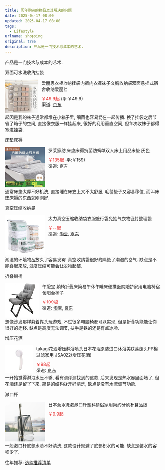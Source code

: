 ```yaml
---
title: 历年购买的物品及其解决的问题
date: 2025-04-17 08:00
updated: 2025-04-17 08:00
tags: 
  - Lifestyle
urlname: shopping
original: true
description: 产品是一门技术与成本的艺术.
---
```

产品是一门技术与成本的艺术.
<!--more-->
双面可水洗收纳挂袋
<div style="display: flex;">
  <div style="width: 130px;">
    <img src="/picture/2025-04-16_11-58.jpg">
  </div>
  <div style="padding-left: 10px">
    <div>爱丽思衣柜收纳挂袋内裤内衣裤袜子文胸收纳袋双面悬挂式宿舍收纳爱丽丝</div>
    <div style="margin-top: 10px"><span style="color:#e62828">￥49.9起</span> (平:￥49.9)</div>
    <div >渠道: <a href="https://union-click.jd.com/jdc?e=618%7Cpc%7C&p=JF8BAS0JK1olWg4LUlxbDEofM28JGlkXXgYKUFpZDksQMytXQwVKbV9HER8fA1UJWypcR0ROCBlQCgJDCEoWAW0LG1MRWQIEVFlCUQ5LXl9YQD8LPUJ6KjwjCyhKWRdKTj1XJVByWFJtCXsUAm0LGFkcVQEGZG5dD3tWbWwNE1gTbQcyVFhYDU0RB2gPGVoRWzYFVFdtUx55BzsBH1oQD1UBXVwOX3snM2w4HFscSQBwFQxJDjknM284GGsVXAYKV15dAE0VAXMIGlsSXQIeVFhYDU0RB2gMH1kQXjYAVV9ZAXsn3eK4aFxcJH4HNxsVQ0N0WCYKY4WY7Rd-I1xfAEoGMwR_YCRoOGZ-BzslVgloWmtpQ1xmCXZdDzBfdzcXVjFJeBtGWEFgVRgmADYnBl84">京东</a></div>
  </div>
</div>
起因是我的袜子通常都堆在小箱子里, 细菌也容易混在一起传播. 换了挂袋之后节省了箱子的空间, 直接像衣服一样挂起来, 很好的利用垂直空间, 但每次收袜子都得塞进挂袋.

床垫床褥
<div style="display: flex;">
  <div style="width: 130px;">
    <img src="/picture/2025-04-16_12-12.jpg">
  </div>
  <div style="padding-left: 10px">
    <div>罗莱家纺 床垫床褥抗菌防螨单双人床上用品床垫 灰色</div>
    <div style="margin-top: 10px"><span style="color:#e62828">￥135起</span> (平:￥159)</div>
    <div >渠道: <a href="https://union-click.jd.com/jdc?e=618%7Cpc%7C&p=JF8BATUJK1olXQABVFhUDkIXAV8IGloUVAUDUFtcCEInRzBQRQQlBENHFRxWFlVPRjtUBABAQlRcCEBdCUoWCmwJH14UXQ8dDRsBVXtJBgZwZgtJPmZBIicEXjFtVgpDfgxlUQoyVW5eCUkUAG0BE1wRbTYCU24fZp2bpba3m4-K2tCJ311cCEInAl8IHV4QWwAFU1tZAEweM2gIEmtOCGgGAFdZCU5FUGwBGQhCbTYyV25aCEIDBR1JSU8TLzYyVG5eOEsWA2YBElkXWAQASF5eCk0XA3MIHV4QWwAFU1xeDk4UM20JGl8cbTbc2e41DDlAaG1VeR1UX0NnHS0v1sanEh14G1kXXRcyKjoZbiAWQTF-bQwWPURGPx1ccxcSeT0JdVl2OGBdVwM1bD1TfS9BTVkdCTYHZG4">京东</a></div>
  </div>
</div>
通常床垫太厚不好机洗, 直接睡在床笠上又不太舒服, 毛毯垫子又容易移位, 而叫床垫床褥的东西就刚刚好.

真空压缩收纳袋
<div style="display: flex;">
  <div style="width: 130px;">
    <img src="/picture/2025-04-16_12-25.jpg">
  </div>
  <div style="padding-left: 10px">
    <div>太力真空压缩收纳袋衣服旅行袋免抽气衣物密封整理袋</div>
    <div style="margin-top: 10px"><span style="color:#e62828">￥--起</span></div>
    <div >渠道: <a href="https://s.click.taobao.com/t?e=m%3D2%26s%3DDbDYwtjvISpw4vFB6t2Z2ueEDrYVVa64YUrQeSeIhnK53hKxp7mNFupH%2BKVf1VvfZSi0MojJxd4FAvjU8V96Zug8%2BWZ7mGwcnYphurpnMR4Al5wSPB27UtBH5tSNdIpA8mL8HhJ3EdVrH4ks4QyiY4z4rjZDGVMAuYceVrF7ucUHCRf5QZF%2BZuVMGbqY6G9PL95d7k%2B037U7Z5MEezoWDqPqvBa9XwUboaXepRpJNC57S4OqJXyzm3iOG0jhpxD%2FYL64De31URnz35HToToHIu8OytvG3CCgkZn3A9FxdX4F%2B6qWNoTfGk3O4wtQ3K90O8IOFjbFg37JJ3CvloTrLCGFCzYOOqAQ&union_lens=lensId%3APUB%401744777480%40212bda34_0c9c_1963cd78ae6_4d39%400275749gfa1vmEOniMbdMfZR%40eyJmbG9vcklkIjo4MDY3NCwiic3BtQiiI6Il9wb3J0YWxfdjJfcGFnZXNfcHJvbW9fZ29vZHNfaW5kZXhfaHRtIiiwiic3JjRmxvb3JJZCI6IjgwNjc0In0ie%3BtkScm%3AselectionPlaza_site_4358_0_0_0_1_1744777481015686960060%3Bscm%3A1007.30148.329090.pub_search-item_9d19c3a6-5f9c-46c2-ab66-b4a7acb2ce8c_">淘宝</a>, <a href="https://union-click.jd.com/jdc?e=618%7Cpc%7C&p=JF8BAS8JK1olXwECUVtaDkkSCl8IGloUXAcLVldYDUwnRzBQRQQlBENHFRxWFlVPRjtUBABAQlRcCEBdCUoWAm4BGVIQWAEdDRsBVXsNd2hNfFhlPGVhUwIGSkJcZCRTZxNDUQoyVW5eCUkUAG0BE1wRbTYCU24LZksWAm4JGlscWQcyVW5dDk4SBWkOGVwWWwQFZFldAXtMVgEMT1IRXANQB11UChhAM184GGsSXQ8WUiwcWl8RcV84G2sWbQYDVFZeDU4RA2oLB1sXWgMCUkJdDk4SBWkOGV4cXAAKZFxcCU8eM1_WlutzWXhDK14eeghvWhFBbV9Og4uyRSIqCkkfAn44ElhtK35lHwg0YAMeeWlAGCN9ClZ8AgUkZklNXhBfEiwSGm93MVYEXCBkA18NK2s">京东</a></div>
  </div>
</div>
潮湿的环境物品放久了容易发霉, 真空收纳袋很好的隔绝了潮湿的空气. 缺点是不能叠起来放, 过度压缩可能会让衣物起皱.

折叠躺椅
<div style="display: flex;">
  <div style="width: 130px;">
    <img src="/picture/2025-04-16_13-49.jpg">
  </div>
  <div style="padding-left: 10px">
    <div>午憩宝 躺椅折叠床简易午休午睡床便携医院陪护家用电脑椅宿舍阳台椅子</div>
    <div style="margin-top: 10px"><span style="color:#e62828">￥109起</span></div>
    <div >渠道: <a href="https://uland.taobao.com/coupon/edetail?e=raU1IFgfi%2FWlhHvvyUNXZfh8CuWt5YH5OVuOuRD5gLJMmdsrkidbOWgpcJRl3wFwcV%2FlEyhmp8ASmaNmrvAKg8WAwYHfolxryKAgnDmm2ndfXK9kCMLt6gUK1ZlHkIiAb6Tbqu3MUbDE5b7j7gIKFNgBE4XW2EqXaXOtHj5%2BtxsvR%2F1BNLrRCcLRW2d0xlmJICz0STAcMtun%2Fmg3wCNFzl3kJNatw143Q9xUogD30tT2mzvc%2Bge7yPHD%2BxOfOoIknu1dh2WC27go6nIBvrmLTbcZelJt%2BzjymyD98onOdgTfCbcO5WFd7j2gj%2BeEve0oyu6qgk8C%2BkjDuWz1Er4A5PpvTxnSf5WlGVABmvVyKZKie%2FpBy9wBFg%3D%3D&traceId=21076cab17447828004395687e4d8b&union_lens=lensId%3APUB%401744782790%402106eb1f_1bca_1963d2890a1_81c5%40026PKc5nIVHr6HXVlKUenLnD%40eyJmbG9vcklkIjo4MDY3NCwiic3BtQiiI6Il9wb3J0YWxfdjJfcGFnZXNfcHJvbW9fZ29vZHNfaW5kZXhfaHRtIiiwiic3JjRmxvb3JJZCI6IjgwNjc0In0ie%3BtkScm%3AselectionPlaza_site_4358_0_0_0_16_1744782790904686960060%3Bscm%3A1007.30148.329090.pub_search-item_4aaf720e-fdfb-4592-9f48-af68ad297c46_">淘宝</a>, <a href="https://union-click.jd.com/jdc?e=618%7Cpc%7C&p=JF8BAS8JK1olXQYFVl1fAUIUB18IGloWXg8LV15aDk4RBl9MRANLAjZbERscSkAJHTdNTwcKBlMdBgABFksWAmwLElIWXQEEUVhYFxJSXzI4biN-XFMHKQE_bDFEAQ8WWgZ-KHVqNFJROEonAG4KGFgXVA4FUG5tCEwnQgEPGl4UXwEyVW5dDk4SBWYLE1kRVAYLZFldAXtMVgEMT1IRXANQB11UChhAM184GGsSXQ8WUiwcWl8RcV84G2sWbQYDVFZeDUwVBWYIB1sQXAIHUEJdDk4SBWYLGFwUWAAHZFxcCU8eM1_WlutgWUJ-Klk8SzEfZA0MZiBug4uyRSIqCkkfAn44bDBjCFR-LDsqax5uWS9TGV4QL3UDPFxaZklwcAZ8YB5xDnFSDQ4qCzFLcF8NK2s">京东</a></div>
  </div>
</div>
想像沙发那样躺着靠头玩游戏, 不过很多电脑椅都可以实现, 但是折叠功能能让你很好的迁移. 缺点是高度无法调节, 扶手是铁的还是有点冰冷. 

增压花洒
<div style="display: flex;">
  <div style="width: 130px;">
    <img src="/picture/2025-04-16_14-09-18.jpg">
  </div>
  <div style="padding-left: 10px">
    <div>takagi花洒增压淋浴喷头日本花洒原装进口沐浴美肤莲蓬头PP棉过滤家用 JSA022(增压花洒)</div>
    <div style="margin-top: 10px"><span style="color:#e62828">￥98起</span></div>
    <div >渠道: <a href="https://union-click.jd.com/jdc?e=618%7Cpc%7C&p=JF8BATEJK1olXQAGV1xaDUMSBV8IGlodXgILUV1dDEIfBF9MRANLAjZbERscSkAJHTdNTwcKBlMdBgABFksWAmcLH1IQXgYGXVZaFxJSXzI4ZjwWWH1nFBc-VRdeawxjegdlAnZQAlJROEonAG4KGFgXVA4FUG5tCEwnQgEIGlsVXwcFVG5cOEsRBmoOElkRVQ8KV1ZtD0seMzRddV9BVAIDUQwOC0IVUDg4K2sWbQECXUpbegpFF2l6K2sVbQUyVF9dAUMTBmkPE1IJXQIBU1tbFEsRBmoOElkRWAAEXVttCkoWB2Y4K4WY7X1wUCwACEhxXxp1TgwWJFPc2e5MejsVB2kPCmsSGmFCCysPXCBASDgAXQtVAlxYIR0pdCh5QSlcbwYcXmN-UxUOXUtTYBVRK14lbQ">京东</a></div>
  </div>
</div>
一开始觉得淋浴水压不够, 看有调评测找到的这款, 后来发现是热水器里面堵了, 但花洒还是留了下来. 简易的结构拆开好清洗, 缺点是没有水流调节功能. 

漱口杯
<div style="display: flex;">
  <div style="width: 130px;">
    <img src="/picture/2025-04-16_14-22-36.jpg">
  </div>
  <div style="padding-left: 10px">
    <div>日本沥水洗漱漱口杯塑料情侣家用简约牙刷杯食品级</div>
    <div style="margin-top: 10px"><span style="color:#e62828">￥9.9起</span></div>
  </div>
</div>
一般漱口杯底部水渍不好清洗, 这款设计规避了底部积水的可能. 缺点是装水的容积少了. 

往年推荐: [选购推荐清单](/shopping)